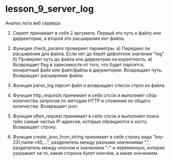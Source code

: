 # lesson_9_server_log
Анализ лога веб сервера

1) Скрипт принимает в себя 2 аргумета. Первый это путь к файлу или дирректории, а второй это расширение лог-файла.
2) Функция check_params проверяет параметры.
    а) Передано ли расширение для файла. Если нет до берёт дефолтное значение "log".
    б) Проверяет путь до файла или дирректрии на коректность.
    в) Возвращает flag в зависимости от того, что будет парсится, конкретный файл или файл/файлы в дирректории.
        Возвращает путь.
        Возвращает расширение файла.

3) Функция parse_log парсит файл и возвращает список строк из файла.
4) Функция http_requests принимает в себя спсок и выполняет сбор количества запросов по методам HTTP и сложение их общего количества. Возвращает json.
5) Функция often_request принимает в себя спсок и выполняет поиск трёх самый частых IP адресов, которые обращаются к хосту. Возвращает строку.
6) Функция create_json_from_string принимает в себя строку вида "key-231,name-r45,...", разделитель между разными значениями ",", разделитель между ключом и значением "-" и переменную, которая указывает на то, какая сторона булет ключём, а какая значением.